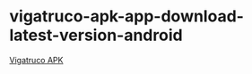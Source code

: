 ﻿# vigatruco-apk-app-download-latest-version-android
[Vigatruco APK](https://vigatruco.apkmodjoy.org/)
